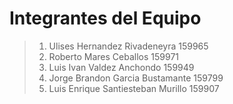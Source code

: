 # Integrantes del Equipo
>1. Ulises Hernandez Rivadeneyra 159965 
>2. Roberto Mares Ceballos 159971
>3. Luis Ivan Valdez Anchondo 159949
>4. Jorge Brandon Garcia Bustamante 159799
>5. Luis Enrique Santiesteban Murillo 159907
